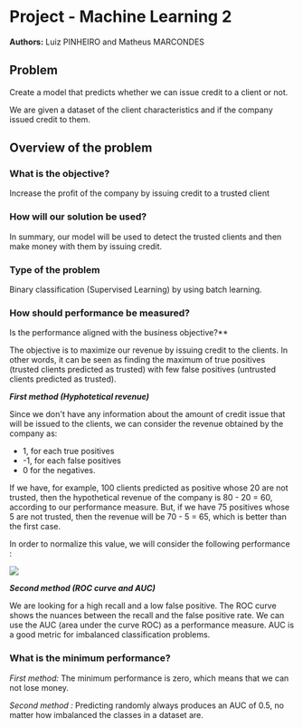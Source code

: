 # Project - Machine Learning 2

**Authors:** Luiz PINHEIRO and Matheus MARCONDES

## Problem

Create a model that predicts whether we can issue credit to a client or not.

We are given a dataset of the client characteristics and if the company issued credit to them.

## Overview of the problem

### What is the objective?

Increase the profit of the company by issuing credit to a trusted client 

### How will our solution be used?

In summary, our model will be used to detect the trusted clients and 
then make money with them by issuing credit. 

### Type of the problem

Binary classification (Supervised Learning) by using batch learning. 

### How should performance be measured? 
Is the performance aligned with the business objective?**

The objective is to maximize our revenue by issuing credit to the clients. In other 
words, it can be seen as finding the maximum of true positives (trusted clients 
predicted as trusted) with few false positives (untrusted clients predicted as trusted).

***First method (Hyphotetical revenue)*** 

Since we don't have any information about the amount of credit issue that will be 
issued to the clients, we can consider the revenue obtained by the company as:

- 1, for each true positives
- -1, for each false positives
- 0 for the negatives.

If we have, for example, 100 clients predicted as positive whose 20 are not trusted, then
the hypothetical revenue of the company is 80 - 20 = 60, according to our performance 
measure. But, if we have 75 positives whose 5 are not trusted, then the revenue will be
70 - 5 = 65, which is better than the first case.

In order to normalize this value, we will consider the following performance :

<img src="https://render.githubusercontent.com/render/math?math=\dfrac{TP-FP}{TP %2B FN}">


***Second method (ROC curve and AUC)***

We are looking for a high recall and a low false positive. The ROC curve shows the nuances
between the recall and the false positive rate. We can use the AUC (area under the curve 
ROC) as a performance measure. AUC is a good metric for imbalanced classification problems.

### What is the minimum performance?

*First method:* The minimum performance is zero, which means that we can not lose money.

*Second method :* Predicting randomly always produces an AUC
of 0.5, no matter how imbalanced the classes in a dataset are.